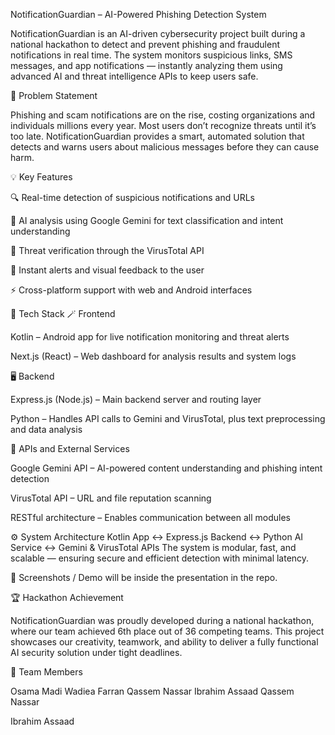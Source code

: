 NotificationGuardian – AI-Powered Phishing Detection System

NotificationGuardian is an AI-driven cybersecurity project built during a national hackathon to detect and prevent phishing and fraudulent notifications in real time.
The system monitors suspicious links, SMS messages, and app notifications — instantly analyzing them using advanced AI and threat intelligence APIs to keep users safe.

🎯 Problem Statement

Phishing and scam notifications are on the rise, costing organizations and individuals millions every year.
Most users don’t recognize threats until it’s too late.
NotificationGuardian provides a smart, automated solution that detects and warns users about malicious messages before they can cause harm.

💡 Key Features

🔍 Real-time detection of suspicious notifications and URLs

🧠 AI analysis using Google Gemini for text classification and intent understanding

🦠 Threat verification through the VirusTotal API

📱 Instant alerts and visual feedback to the user

⚡ Cross-platform support with web and Android interfaces

🧰 Tech Stack
🪄 Frontend

Kotlin – Android app for live notification monitoring and threat alerts

Next.js (React) – Web dashboard for analysis results and system logs

🖥️ Backend

Express.js (Node.js) – Main backend server and routing layer

Python – Handles API calls to Gemini and VirusTotal, plus text preprocessing and data analysis

🧠 APIs and External Services

Google Gemini API – AI-powered content understanding and phishing intent detection

VirusTotal API – URL and file reputation scanning

RESTful architecture – Enables communication between all modules

⚙️ System Architecture
Kotlin App ↔ Express.js Backend ↔ Python AI Service ↔ Gemini & VirusTotal APIs
The system is modular, fast, and scalable — ensuring secure and efficient detection with minimal latency.

📸 Screenshots / Demo will be inside the presentation in the repo.

🏆 Hackathon Achievement

NotificationGuardian was proudly developed during a national hackathon, where our team achieved 6th place out of 36 competing teams.
This project showcases our creativity, teamwork, and ability to deliver a fully functional AI security solution under tight deadlines.

👥 Team Members

Osama Madi
Wadiea Farran
Qassem Nassar
Ibrahim Assaad
Qassem Nassar

Ibrahim Assaad
